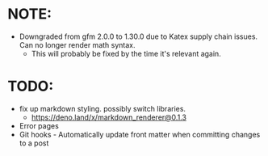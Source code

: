 # NOTE:

- Downgraded from gfm 2.0.0 to 1.30.0 due to Katex supply chain issues. Can no longer render math syntax.
  - This will probably be fixed by the time it's relevant again.

# TODO:

- fix up markdown styling. possibly switch libraries.
  - https://deno.land/x/markdown_renderer@0.1.3
- Error pages
- Git hooks - Automatically update front matter when committing changes to a post
